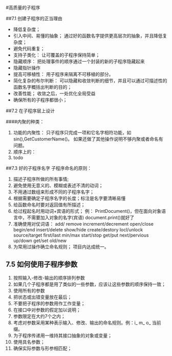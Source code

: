 #高质量的子程序

##7.1 创建子程序的正当理由
+ 降低复杂度；
+ 引入中间、易懂的抽象； 通过好的函数名字提供更高层次的抽象，并且降低复杂度；
+ 避免代码重复；
+ 支持子类化： 让可覆盖的子程序保持简单；
+ 隐藏顺序： 把处理事件的顺序通过一个封装的新的子程序隐藏起来
+ 隐藏指针操作 
+ 提高可移植性： 用子程序来隔离不可移植的部分。
+ 简化复杂的布尔判断： 可以隐藏和收敛判断的细节，并且可以通过可描述性的函数名字概括出判断的目的；
+ 改善性能； 收敛之后，一处优化全局受益
+ 确保所有的子程序都很小；
 
 
##7.2 在子程序层上设计

####内聚的种类：
1. 功能的内聚性： 只子程序只完成一项和它名字相符功能，如sin(),GetCustomerName()。 如果还做了其他操作说明不够内聚或者命名有问题。
2. 顺序上的：
3. todo

##7.3 好的子程序名字
子程序命名的原则：

1. 描述子程序所做的所有事情;
2. 避免使用无意义的、模糊或表述不清的动词；
3. 不用通过数组来形成不同的子程序名字；
4. 根据需要确定子程序名字的长度；标注是名字要清晰易懂
5. 给函数命名时要对返回值有所描述；
6. 给过程起名时用动词+宾语的形式；
例： PrintDocument()，但在面向对象语言中，不需要加入对象的名字(宾语) document.print()就好了
7. 准确使用对仗词语：
add/ remove  increment/decrement  open/close  begin/end  insert/delete  show/hide  create/destory  locl/unlock  source/target first/last  min/max start/stop get/put  next/pervious  up/down  get/set  old/new
8. 为常用过操作确立命名规则； 项目内达成统一。

## 7.5 如何使用子程序参数
1. 按照输入-修改-输出的顺序排列参数
2. 如果几个子程序都是用了类似的一些参数，应该让这些参数的顺序保持一致；
3. 使用所有的参数
4. 把状态或出错变量放在最后；
5. 不要把子程序的参数用作工作变量；
6. 在接口中对参数的假定加以说明；
7. 参数限定在大约7个之内；
8. 考虑对参数采用某种表示输入、修改、输出的命名规则。例：i\_ m\_ o_ 当前缀。
9. 为子程序传递用一维持其接口抽象的对象或变量；
10. 使用具名参数；
11. 确保实际参数与形参相匹配；
 




